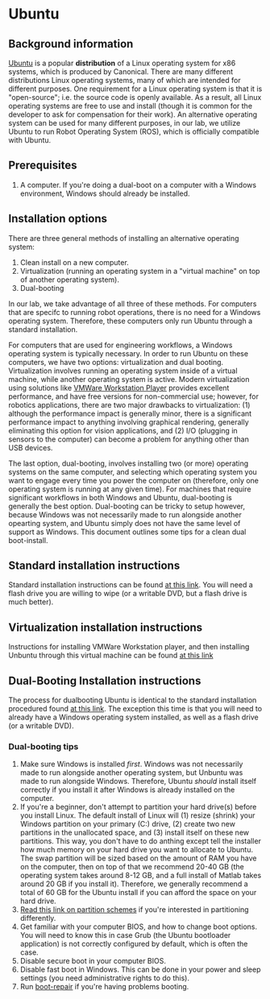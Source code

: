 # Ubuntu

## Background information
[Ubuntu](https://www.ubuntu.com/) is a popular __distribution__ of a  Linux operating system for x86 systems, which is produced by Canonical.  There are many different distributions Linux operating systems, many of which are intended for different purposes.  One requirement for a Linux operating system is that it is "open-source"; i.e. the source code is openly available.  As a result, all Linux operating systems are free to use and install (though it is common for the developer to ask for compensation for their work).  An alternative operating system can be used for many different purposes, in our lab, we utilize Ubuntu to run Robot Operating System (ROS), which is officially compatible with Ubuntu.

## Prerequisites
   1. A computer.  If you're doing a dual-boot on a computer with a Windows environment, Windows should already be installed. 
   
## Installation options
There are three general methods of installing an alternative operating system:
  1. Clean install on a new computer.
  2. Virtualization (running an operating system in a "virtual machine" on top of another operating system).
  3. Dual-booting

In our lab, we take advantage of all three of these methods.  For computers that are specifc to running robot operations, there is no need for a Windows operating system.  Therefore, these computers only run Ubuntu through a standard installation.

For computers that are used for engineering workflows, a Windows operating system is typically necessary.  In order to run Ubuntu on these computers, we have two options: virtualization and dual booting.  Virtualization involves running an operating system inside of a virtual machine, while another operating system is active.  Modern virtualization using solutions like [VMWare Workstation Player](https://www.vmware.com/products/workstation-player.html) provides excellent performance, and have free versions for non-commercial use; however, for robotics applications, there are two major drawbacks to virtualization: (1) although the performance impact is generally minor, there is a significant performance impact to anything involving graphical rendering, generally eliminating this option for vision applications, and (2) I/O (plugging in sensors to the computer) can become a problem for anything other than USB devices.  

The last option, dual-booting, involves installing two (or more) operating systems on the same computer, and selecting which operating system you want to engage every time you power the computer on (therefore, only one operating system is running at any given time).  For machines that require significant workflows in both Windows and Ubuntu, dual-booting is generally the best option.  Dual-booting can be tricky to setup however, because Windows was not necessarily made to run alongside another opearting system, and Ubuntu simply does not have the same level of support as Windows.  This document outlines some tips for a clean dual boot-install.

## Standard installation instructions 
Standard installation instructions can be found [at this link](https://tutorials.ubuntu.com/tutorial/tutorial-install-ubuntu-desktop#0).  You will need a flash drive you are willing to wipe (or a writable DVD, but a flash drive is much better).

## Virtualization installation instructions 
Instructions for installing VMWare Workstation player, and then installing Unbuntu through this virtual machine can be found [at this link](http://theholmesoffice.com/installing-ubuntu-in-vmware-player-on-windows/)

## Dual-Booting Installation instructions
The process for dualbooting Ubuntu is identical to the standard installation procedured found [at this link](https://tutorials.ubuntu.com/tutorial/tutorial-install-ubuntu-desktop#0).  The exception this time is that you will need to already have a Windows operating system installed, as well as a flash drive (or a writable DVD).

### Dual-booting tips
1. Make sure Windows is installed *first*.  Windows was not necessarily made to run alongside another operating system, but Unbuntu was made to run alongside Windows.  Therefore, Ubuntu *should* install itself correctly if you install it after Windows is already installed on the computer.
2. If you're a beginner, don't attempt to partition your hard drive(s) before you install Linux.  The default install of Linux will (1) resize (shrink) your Windows partition on your primary (C:) drive, (2) create two new partitions in the unallocated space, and (3) install itself on these new partitions.  This way, you don't have to do anthing except tell the installer how much memory on your hard drive you want to allocate to Ubuntu.  The swap partition will be sized based on the amount of RAM you have on the computer, then on top of that we recommend 20-40 GB (the operating system takes around 8-12 GB, and a full install of Matlab takes around 20 GB if you install it).  Therefore, we generally recommend a total of 60 GB for the Ubuntu install if you can afford the space on your hard drive.  
3. [Read this link on partition schemes](https://www.howtogeek.com/howto/35676/how-to-choose-a-partition-scheme-for-your-linux-pc/) if you're interested in partitioning differently.  
4. Get familiar with your computer BIOS, and how to change boot options.  You will need to know this in case Grub (the Ubuntu bootloader application) is not correctly configured by default, which is often the case.  
5. Disable secure boot in your computer BIOS.
6. Disable fast boot in Windows.  This can be done in your power and sleep settings (you need administrative rights to do this).  
7. Run [boot-repair](https://help.ubuntu.com/community/Boot-Repair) if you're having problems booting.
